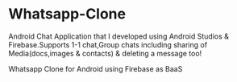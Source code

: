 # Whatsapp-Clone

Android Chat Application that I developed using Android Studios & Firebase.Supports 1-1 chat,Group chats including sharing of Media(docs,images & contacts) & deleting a message too!


Whatsapp Clone for Android using Firebase as BaaS
